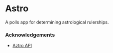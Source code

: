 # Astro
A polls app for determining astrological rulerships.


### Acknowledgements
- [Aztro API](https://aztro.readthedocs.io/en/latest/)